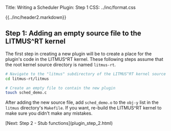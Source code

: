 Title:  Writing a Scheduler Plugin: Step 1
CSS:    ../inc/format.css

{{../inc/header2.markdown}}

Step 1: Adding an empty source file to the LITMUS^RT kernel
-----------------------------------------------------------

The first step in creating a new plugin will be to create a place for the plugin's code in the LITMUS^RT kernel. These following steps assume that the root kernel source directory is named `litmus-rt`.

```bash
# Navigate to the "litmus" subdirectory of the LITMUS^RT kernel source tree.
cd litmus-rt/litmus

# Create an empty file to contain the new plugin
touch sched_demo.c
```

After adding the new source file, add `sched_demo.o` to the `obj-y` list in the `litmus` directory's `Makefile`. If you want, re-build the LITMUS^RT kernel to make sure you didn't make any mistakes.

<div class="nav">
[Next: Step 2 - Stub functions](plugin_step_2.html)
</div>
